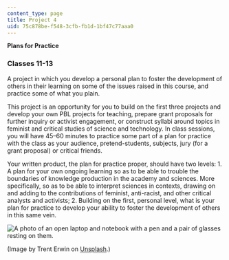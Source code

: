 ```yaml
---
content_type: page
title: Project 4
uid: 75c878be-f548-3cfb-fb1d-1bf47c77aaa0
---
```


**Plans for Practice**

### Classes 11-13

A project in which you develop a personal plan to foster the development of others in their learning on some of the issues raised in this course, and practice some of what you plain. 

This project is an opportunity for you to build on the first three projects and develop your own PBL projects for teaching, prepare grant proposals for further inquiry or activist engagement, or construct syllabi around topics in feminist and critical studies of science and technology. In class sessions, you will have 45–60 minutes to practice some part of a plan for practice with the class as your audience, pretend-students, subjects, jury (for a grant proposal) or critical friends.

Your written product, the plan for practice proper, should have two levels: 1. A plan for your own ongoing learning so as to be able to trouble the boundaries of knowledge production in the academy and sciences. More specifically, so as to be able to interpret sciences in contexts, drawing on and adding to the contributions of feminist, anti-racist, and other critical analysts and activists; 2. Building on the first, personal level, what is your plan for practice to develop your ability to foster the development of others in this same vein.

![A photo of an open laptop and notebook with a pen and a pair of glasses resting on them.](BASEURL_PLACEHOLDER/resources/learn)  

(Image by Trent Erwin on [Unsplash](https://unsplash.com/photos/UgA3Xvi3SkA).)